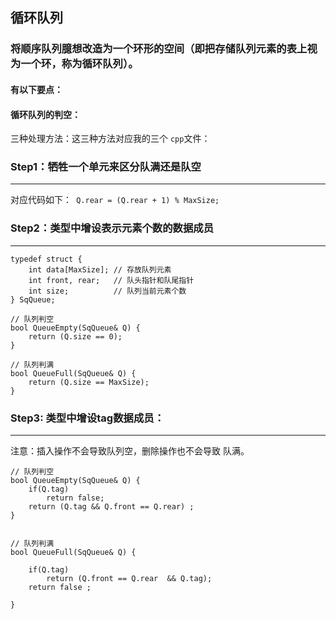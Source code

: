 ## 循环队列

### 将顺序队列臆想改造为一个环形的空间（即把存储队列元素的表上视为一个环，称为循环队列）。

#### 有以下要点：

#### 循环队列的判空：

三种处理方法：这三种方法对应我的三个 `cpp`文件：

### Step1：牺牲一个单元来区分队满还是队空

------

对应代码如下：` Q.rear = (Q.rear + 1) % MaxSize;`

### Step2：类型中增设表示元素个数的数据成员

------



```
typedef struct {
	int data[MaxSize]; // 存放队列元素
	int front, rear;   // 队头指针和队尾指针
	int size;          // 队列当前元素个数
} SqQueue;
```

```
// 队列判空
bool QueueEmpty(SqQueue& Q) {
	return (Q.size == 0);
}

// 队列判满
bool QueueFull(SqQueue& Q) {
	return (Q.size == MaxSize);
}

```

### Step3: 类型中增设tag数据成员：

------

注意：插入操作不会导致队列空，删除操作也不会导致 队满。

```
// 队列判空
bool QueueEmpty(SqQueue& Q) {
	if(Q.tag)
		return false;
	return (Q.tag && Q.front == Q.rear) ;
}


// 队列判满
bool QueueFull(SqQueue& Q) {

	if(Q.tag)
		return (Q.front == Q.rear  && Q.tag);
	return false ;
	
}
```

